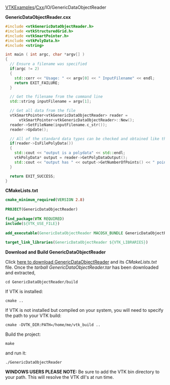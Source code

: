 [VTKExamples](/index/)/[Cxx](/Cxx)/IO/GenericDataObjectReader

**GenericDataObjectReader.cxx**
```c++
#include <vtkGenericDataObjectReader.h>
#include <vtkStructuredGrid.h>
#include <vtkSmartPointer.h>
#include <vtkPolyData.h>
#include <string>

int main ( int argc, char *argv[] )
{
  // Ensure a filename was specified
  if(argc != 2)
  {
    std::cerr << "Usage: " << argv[0] << " InputFilename" << endl;
    return EXIT_FAILURE;
  }

  // Get the filename from the command line
  std::string inputFilename = argv[1];

  // Get all data from the file
  vtkSmartPointer<vtkGenericDataObjectReader> reader =
      vtkSmartPointer<vtkGenericDataObjectReader>::New();
  reader->SetFileName(inputFilename.c_str());
  reader->Update();

  // All of the standard data types can be checked and obtained like this:
  if(reader->IsFilePolyData())
  {
    std::cout << "output is a polydata" << std::endl;
    vtkPolyData* output = reader->GetPolyDataOutput();
    std::cout << "output has " << output->GetNumberOfPoints() << " points." << std::endl;
  }

  return EXIT_SUCCESS;
}
```
**CMakeLists.txt**
```cmake
cmake_minimum_required(VERSION 2.8)
 
PROJECT(GenericDataObjectReader)
 
find_package(VTK REQUIRED)
include(${VTK_USE_FILE})
 
add_executable(GenericDataObjectReader MACOSX_BUNDLE GenericDataObjectReader.cxx)
 
target_link_libraries(GenericDataObjectReader ${VTK_LIBRARIES})
```

**Download and Build GenericDataObjectReader**

Click [here to download GenericDataObjectReader](https://github.com/lorensen/VTKWikiExamplesTarballs/raw/master/GenericDataObjectReader.tar) and its *CMakeLists.txt* file.
Once the *tarball GenericDataObjectReader.tar* has been downloaded and extracted,
```
cd GenericDataObjectReader/build 
```
If VTK is installed:
```
cmake ..
```
If VTK is not installed but compiled on your system, you will need to specify the path to your VTK build:
```
cmake -DVTK_DIR:PATH=/home/me/vtk_build ..
```
Build the project:
```
make
```
and run it:
```
./GenericDataObjectReader
```
**WINDOWS USERS PLEASE NOTE:** Be sure to add the VTK bin directory to your path. This will resolve the VTK dll's at run time.

